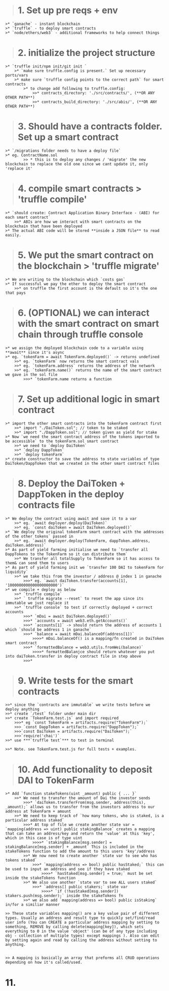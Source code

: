 
> # 1. Set up pre reqs + env 
    >* `ganache` - instant blockchain 
    >* `truffle` - to deploy smart contracts
    >* `node/ethers/web3` - additional frameworks to help connect things

> # 2. initialize the project structure 
    >* `truffle init/npm init/git init `
        >* `make sure truffle.config is present.` Set up necessary ports/vars
        >* make sure `truffle config points to the correct path` for smart contracts
            >* to change add following to truffle.config:
                >>* contracts_directory: './src/contracts/', (**OR ANY OTHER PATH**)
                >>* contracts_build_directory: './src/abis/', (**OR ANY OTHER PATH**)

> # 3. Should have a contracts folder. Set up a smart contract
    >* `/migrations folder needs to have a deploy file`
    >* eg. ContractName.sol
            >> * this is to deploy any changes / 'migrate' the new blockchain to replace the old one since we cant update it, only 'replace it'

> # 4. compile smart contracts > 'truffle compile'
    >* `should create: Contract Application Binary Interface - (ABI) for each smart contract`
        >>* ABIs are how we interact with smart contracts on the blockchain that have been deployed
    >* The actual ABI code will be stored **inside a JSON file** to read easily. 

> # 5. We put the smart contract on the blockchain >  'truffle migrate'
    >* We are writing to the blockchain which `costs gas`
    >* If successful we pay the ether to deploy the smart contract
        >>* on truffle the first account is the default so it's the one that pays

># 6. **(OPTIONAL)** we can interact with the smart contract on smart chain through **truffle console**
    >* we assign the deployed blockchain code to a variable using **await** since it's async
    >* eg. `tokenFarm = await TokenFarm.deployed()` -> returns undefined
        >>* eg. `tokenFarm` now returns the smart contract vals
        >>* eg. `tokenFarm.address` returns the address of the network
        >>* eg. `tokenFarm.name()` returns the name of the smart contract we gave in the sol file
            >>>* `tokenFarm.name returns a function

># 7. Set up additional logic in smart contract
    >* import the other smart contracts into the tokenFarm contract first
        >>* import "./DaiToken.sol"; // token to be staked
        >>* import "./DappToken.sol"; // token given as yield for stake
    >* Now `we need the smart contract address of the tokens imported to be accessible` to the tokenFarm.sol smart contract
        >>* we need to `deploy DaiToken`
        >>* `deploy DappToken`
        >>* `deploy tokenFarm`
    >* create constructor to save the address to state variables of type DaiToken/DappToken that we created in the other smart contract files

># 8. Deploy the DaiToken + DappToken in the deploy contracts file
    >* We deploy the contract using await and save it to a var
        >>* eg. `await deployer.deploy(DaiToken)`
        >>* eg. `const daiToken = await DaiToken.deployed()`
    >* `We deploy the original tokenFarm smart contract with the addresses of the other tokens` passed in
        >>* eg. `await deployer.deploy(TokenFarm, dappToken.address, daiToken.address)`
    >* As part of yield farming initialise we need to `transfer all DappTokens to the TokenFarm so it can distribute them`
        >>* We transfer all totalSupply to TokenFarm so it has access to them& can send them to users 
    >* As part of yield farming init we `transfer 100 DAI to tokenFarm for liquidity`
        >>* we take this from the investor / address @ index 1 in ganache
            >>>* eg. `await daiToken.transfer(accounts[1], '1000000000000000000000')`
    >* we compile + deploy as below
        >>* `truffle compile`
        >>* ` truffle migrate --reset` to reset the app since its immutable we just replace it
        >>* `truffle console` to test if correctly deployed + correct accounts
            >>>* `mDai = await DaiToken.deployed()`
            >>>* `accounts = await web3.eth.getAccounts()`
            >>>* `accounts[1]` -> should return the address of accounts 1 which `should be address 1 in ganache`
            >>>* `balance = await mDai.balanceOf(address[1])`
                >>>>* mDai.balanceOf() is a mapping/fn created in DaiToken smart contract
            >>>* `formattedBalance = web3.utils.fromWei(balance)`
                >>>>* formattedBalanjce should return whatever you put into daiToken.transfer in deploy contract file in step above
            >>>* 

># 9. Write tests for the smart contracts
    >>* since the `contracts are immutable` we write tests before we deploy anything
    >>* create `/test` folder under main dir 
    >>* create `TokenFarm.test.js` and import required 
        >>>* eg `const TokenFarm = artifacts.require("TokenFarm");`
		>>> `const DappToken = artifacts.require("DappToken");`
		>>>`const DaiToken = artifacts.require("DaiToken");`
		>>>`require('chai')`
	>>* use ***`truffle test`*** to test in terminal
        
    >>* Note. see TokenFarm.test.js for full tests + examples.

># 10. Add functionality to deposit DAI to TokenFarm
    >* Add `function stakeTokens(uint _amount) public { ... }`
        >>* We need to transfer the amount of Dai the investor sends
            >>>* `daiToken.transferFrom(msg.sender, address(this), _amount);` allows us to transfer from the investors address to our address at TokenFarm + amount
        >>* We need to keep track of `how many tokens, who is staked, is a particular address staked`
            >>>* At top of file we create another state var = `mapping(address => uint) public stakingBalance` creates a mapping that can take an address/key and return the 'value' at this 'key', which in this case is of type uint
                >>>>* `stakingBalance[msg.sender] = stakingBalance[msg.sender] + _amount` This is included in the stakeTokens function to add the amount to this users 'key'/address
            >>* We now need to create another `state var to see who has tokens staked`
                >>>* `mapping(address => bool) public hasStaked;` this can be used to input an address and see if they have staked 
                    >>>>* `hasStaked[msg.sender] = true;` must be set inside the stakeTokens function
            >>* We also use another `state var to see ALL users staked`
                >>>* `address[] public stakers;` state var
                    >>>>* `if (!hasStaked[msg.sender]) stakers.push(msg.sender);` inside the stakeTokens fn
            >>* we also add `mapping(address => bool) public isStaking` in/for a similiar manner 
    
    >> These state variables mapping() are a key value pair of different types. Usually an address and result type to quickly set/find/read user info (You can CREATE a particular address mapping by setting to something, REMOVE by calling delete(mapping[key]), which sets everything to 0 in the value 'object' (can be of any type including obj - collection of multiple types) except mappings ). Also can edit by setting again and read by calling the address without setting to anything. 


    >> A mapping is basically an array that preforms all CRUD operations depending on how it's called/used.  
    
# 11. 


